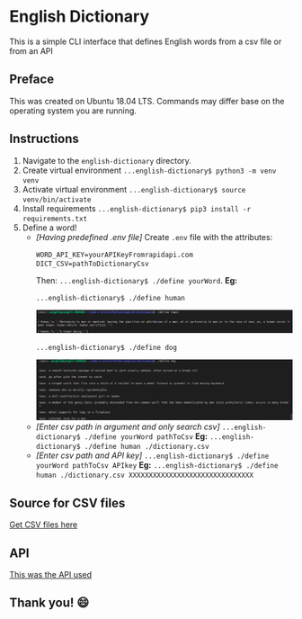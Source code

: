 # English Dictionary

This is a simple CLI interface that defines English words from a csv file or from an API

## Preface
This was created on Ubuntu 18.04 LTS. Commands may differ base on the operating system you are running.

## Instructions
1. Navigate to the `english-dictionary` directory.
2. Create virtual environment `...english-dictionary$ python3 -m venv venv`
3. Activate virtual environment `...english-dictionary$ source venv/bin/activate`
4. Install requirements `...english-dictionary$ pip3 install -r requirements.txt`
4. Define a word!
    * *[Having predefined .env file]* 
        Create `.env` file with the attributes:
        ```
        WORD_API_KEY=yourAPIKeyFromrapidapi.com
        DICT_CSV=pathToDictionaryCsv

        ```
        Then:
        `...english-dictionary$ ./define yourWord`. 
        **Eg:** 
        ```
        ...english-dictionary$ ./define human
        ```
        ![Example showing definition result for 'human'](examples/human.png)
        ```
        ...english-dictionary$ ./define dog
        ```
        ![Example showing definition result for 'dog'](examples/dog.png)
    * *[Enter csv path in argument and only search csv]* 
        `...english-dictionary$ ./define yourWord pathToCsv` 
        **Eg:** `...english-dictionary$ ./define human ./dictionary.csv`
    * *[Enter csv path and API key]* 
        `...english-dictionary$ ./define yourWord pathToCsv APIkey` 
        **Eg:** `...english-dictionary$ ./define human ./dictionary.csv XXXXXXXXXXXXXXXXXXXXXXXXXXXXXXX`

## Source for CSV files
[Get CSV files here](https://www.bragitoff.com/2016/03/english-dictionary-in-csv-format/)

## API
[This was the API used](https://rapidapi.com/dpventures/api/wordsapi)

## Thank you! :smile:
